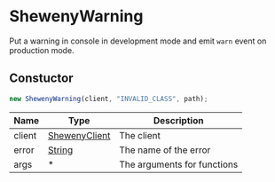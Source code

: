 # ShewenyWarning

Put a warning in console in development mode and emit `warn` event on production mode.

## Constuctor

```js
new ShewenyWarning(client, "INVALID_CLASS", path);
```

| Name   | Type                                                                                        | Description                 |
| ------ | ------------------------------------------------------------------------------------------- | --------------------------- |
| client | [ShewenyClient](../client/ShewenyClient.md)                                                 | The client                  |
| error  | [String](https://developer.mozilla.org/docs/Web/JavaScript/Reference/Global_Objects/String) | The name of the error       |
| args   | \*                                                                                          | The arguments for functions |
